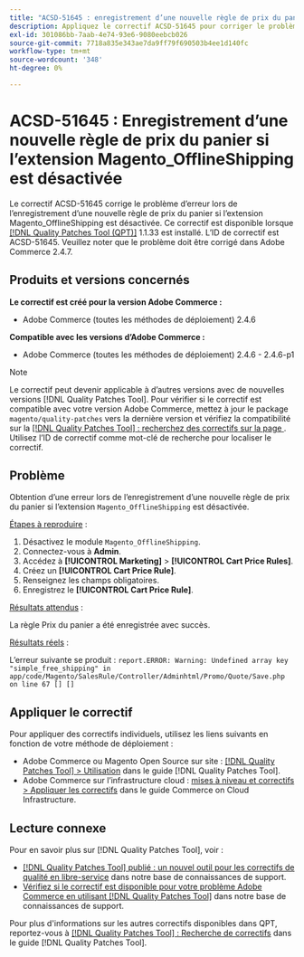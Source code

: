 ```yaml
---
title: "ACSD-51645 : enregistrement d’une nouvelle règle de prix du panier si l’extension Magento_OfflineShipping est désactivée"
description: Appliquez le correctif ACSD-51645 pour corriger le problème Adobe Commerce qui se produit lorsqu’une erreur se produit lors de l’enregistrement d’une nouvelle règle de prix du panier si l’extension Magento_OfflineShipping est désactivée.
exl-id: 301086bb-7aab-4e74-93e6-9080eebcb026
source-git-commit: 7718a835e343ae7da9ff79f690503b4ee1d140fc
workflow-type: tm+mt
source-wordcount: '348'
ht-degree: 0%

---
```


# ACSD-51645 : Enregistrement d’une nouvelle règle de prix du panier si l’extension Magento_OfflineShipping est désactivée

Le correctif ACSD-51645 corrige le problème d’erreur lors de l’enregistrement d’une nouvelle règle de prix du panier si l’extension Magento_OfflineShipping est désactivée. Ce correctif est disponible lorsque [[!DNL Quality Patches Tool (QPT)]](/help/announcements/adobe-commerce-announcements/magento-quality-patches-released-new-tool-to-self-serve-quality-patches.md) 1.1.33 est installé. L’ID de correctif est ACSD-51645. Veuillez noter que le problème doit être corrigé dans Adobe Commerce 2.4.7.

## Produits et versions concernés

**Le correctif est créé pour la version Adobe Commerce :**

* Adobe Commerce (toutes les méthodes de déploiement) 2.4.6

**Compatible avec les versions d’Adobe Commerce :**

* Adobe Commerce (toutes les méthodes de déploiement) 2.4.6 - 2.4.6-p1

>[!NOTE]
>
>Le correctif peut devenir applicable à d’autres versions avec de nouvelles versions [!DNL Quality Patches Tool]. Pour vérifier si le correctif est compatible avec votre version Adobe Commerce, mettez à jour le package `magento/quality-patches` vers la dernière version et vérifiez la compatibilité sur la [[!DNL Quality Patches Tool] : recherchez des correctifs sur la page ](<https://experienceleague.adobe.com/tools/commerce-quality-patches/index.html?lang=fr>). Utilisez l’ID de correctif comme mot-clé de recherche pour localiser le correctif.

## Problème

Obtention d’une erreur lors de l’enregistrement d’une nouvelle règle de prix du panier si l’extension `Magento_OfflineShipping` est désactivée.

<u>Étapes à reproduire</u> :

1. Désactivez le module `Magento_OfflineShipping`.
1. Connectez-vous à **Admin**.
1. Accédez à **[!UICONTROL Marketing]** > **[!UICONTROL Cart Price Rules]**.
1. Créez un **[!UICONTROL Cart Price Rule]**.
1. Renseignez les champs obligatoires.
1. Enregistrez le **[!UICONTROL Cart Price Rule]**.

<u>Résultats attendus</u> :

La règle Prix du panier a été enregistrée avec succès.

<u>Résultats réels</u> :

L’erreur suivante se produit :
`report.ERROR: Warning: Undefined array key "simple_free_shipping" in app/code/Magento/SalesRule/Controller/Adminhtml/Promo/Quote/Save.php on line 67 [] []`

## Appliquer le correctif

Pour appliquer des correctifs individuels, utilisez les liens suivants en fonction de votre méthode de déploiement :

* Adobe Commerce ou Magento Open Source sur site : [[!DNL Quality Patches Tool] > Utilisation](<https://experienceleague.adobe.com/docs/commerce-operations/tools/quality-patches-tool/usage.html?lang=fr>) dans le guide [!DNL Quality Patches Tool].
* Adobe Commerce sur l’infrastructure cloud : [mises à niveau et correctifs > Appliquer les correctifs](https://experienceleague.adobe.com/docs/commerce-cloud-service/user-guide/develop/upgrade/apply-patches.html?lang=fr) dans le guide Commerce on Cloud Infrastructure.

## Lecture connexe

Pour en savoir plus sur [!DNL Quality Patches Tool], voir :

* [[!DNL Quality Patches Tool] publié : un nouvel outil pour les correctifs de qualité en libre-service](/help/announcements/adobe-commerce-announcements/magento-quality-patches-released-new-tool-to-self-serve-quality-patches.md) dans notre base de connaissances de support.
* [Vérifiez si le correctif est disponible pour votre problème Adobe Commerce en utilisant  [!DNL Quality Patches Tool]](/help/support-tools/patches-available-in-qpt-tool/check-patch-for-magento-issue-with-magento-quality-patches.md) dans notre base de connaissances de support.

Pour plus d&#39;informations sur les autres correctifs disponibles dans QPT, reportez-vous à [[!DNL Quality Patches Tool] : Recherche de correctifs](<https://experienceleague.adobe.com/tools/commerce-quality-patches/index.html?lang=fr>) dans le guide [!DNL Quality Patches Tool].
